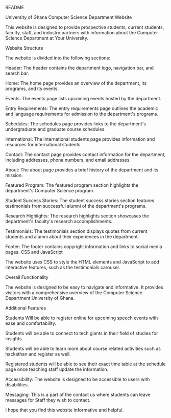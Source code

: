 
README

 University of Ghana Computer Science Department Website

This website is designed to provide prospective students, current students, faculty, staff, and industry partners with information about the Computer Science Department at Your University.

Website Structure

The website is divided into the following sections:

Header: The header contains the department logo, navigation bar, and search bar.

Home: The home page provides an overview of the department, its programs, and its events.

Events: The events page lists upcoming events hosted by the department.

Entry Requirements: The entry requirements page outlines the academic and language requirements for admission to the department's programs.

Schedules: The schedules page provides links to the department's undergraduate and graduate course schedules.

International: The international students page provides information and resources for international students.

Contact: The contact page provides contact information for the department, including addresses, phone numbers, and email addresses.

About: The about page provides a brief history of the department and its mission.

Featured Program: The featured program section highlights the department's Computer Science program.

Student Success Stories: The student success stories section features testimonials from successful alumni of the department's programs.

Research Highlights: The research highlights section showcases the department's faculty's research accomplishments.

Testimonials: The testimonials section displays quotes from current students and alumni about their experiences in the department.

Footer: The footer contains copyright information and links to social media pages.
CSS and JavaScript

The website uses CSS to style the HTML elements and JavaScript to add interactive features, such as the testimonials carousel.

Overall Functionality

The website is designed to be easy to navigate and informative. It provides visitors with a comprehensive overview of the Computer Science Department University of Ghana.

Additional Features

Students Will be able to register online for upcoming speech events with ease and comfortability.

Students will be able to connect to tech giants in their field of studies for insights.

Students will be able to learn more about course related activities such as hackathan and register as well.

Registered students will be able to see their exact time table at the schedule page once teaching staff update the information.

Accessibility: The website is designed to be accessible to users with disabilities.

Messaging: This is a part of the contact us where students can leave messages for Staff they wish to contact.

I hope that you find this website informative and helpful.